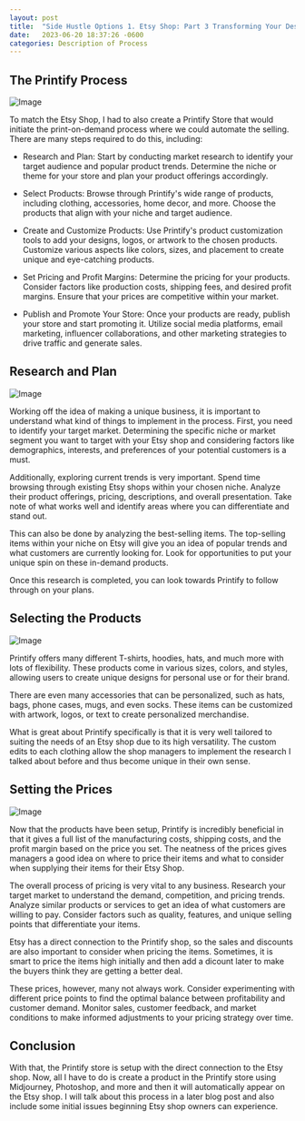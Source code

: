 ```yaml
---
layout: post
title:  "Side Hustle Options 1. Etsy Shop: Part 3 Transforming Your Designs into Profitable Products"
date:   2023-06-20 18:37:26 -0600
categories: Description of Process
---
```


## The Printify Process

![Image](https://res.cloudinary.com/dsdmfz9bs/image/upload/v1688003616/Printify_njbgy1.png)

To match the Etsy Shop, I had to also create a Printify Store that would initiate the print-on-demand process where we could automate the selling. There are many steps required to do this, including:

- Research and Plan: Start by conducting market research to identify your target audience and popular product trends. Determine the niche or theme for your store and plan your product offerings accordingly.

- Select Products: Browse through Printify's wide range of products, including clothing, accessories, home decor, and more. Choose the products that align with your niche and target audience.

- Create and Customize Products: Use Printify's product customization tools to add your designs, logos, or artwork to the chosen products. Customize various aspects like colors, sizes, and placement to create unique and eye-catching products.

- Set Pricing and Profit Margins: Determine the pricing for your products. Consider factors like production costs, shipping fees, and desired profit margins. Ensure that your prices are competitive within your market.

- Publish and Promote Your Store: Once your products are ready, publish your store and start promoting it. Utilize social media platforms, email marketing, influencer collaborations, and other marketing strategies to drive traffic and generate sales.

## Research and Plan

![Image](https://res.cloudinary.com/dsdmfz9bs/image/upload/v1688003700/How-to-create-a-UX-research-plan_Blog-hero_800x500_x2_FA_qr5a06.jpg)

Working off the idea of making a unique business, it is important to understand what kind of things to implement in the process. First, you need to identify your target market. Determining the specific niche or market segment you want to target with your Etsy shop and considering factors like demographics, interests, and preferences of your potential customers is a must.

Additionally, exploring current trends is very important. Spend time browsing through existing Etsy shops within your chosen niche. Analyze their product offerings, pricing, descriptions, and overall presentation. Take note of what works well and identify areas where you can differentiate and stand out.

This can also be done by analyzing the best-selling items. The top-selling items within your niche on Etsy will give you an idea of popular trends and what customers are currently looking for. Look for opportunities to put your unique spin on these in-demand products.

Once this research is completed, you can look towards Printify to follow through on your plans. 

## Selecting the Products

![Image](https://res.cloudinary.com/dsdmfz9bs/image/upload/v1688003745/clothing-istock-vectorikart-2021-0730_o8reke.jpg)

Printify offers many different T-shirts, hoodies, hats, and much more with lots of flexibility. These products come in various sizes, colors, and styles, allowing users to create unique designs for personal use or for their brand.

There are even many accessories that can be personalized, such as hats, bags, phone cases, mugs, and even socks. These items can be customized with artwork, logos, or text to create personalized merchandise.

What is great about Printify specifically is that it is very well tailored to suiting the needs of an Etsy shop due to its high versatility. The custom edits to each clothing allow the shop managers to implement the research I talked about before and thus become unique in their own sense.

## Setting the Prices

![Image](https://res.cloudinary.com/dsdmfz9bs/image/upload/v1688003773/13withinterest1-illo-articleLarge_y1z9lk.jpg)

Now that the products have been setup, Printify is incredibly beneficial in that it gives a full list of the manufacturing costs, shipping costs, and the profit margin based on the price you set. The neatness of the prices gives managers a good idea on where to price their items and what to consider when supplying their items for their Etsy Shop.

The overall process of pricing is very vital to any business. Research your target market to understand the demand, competition, and pricing trends. Analyze similar products or services to get an idea of what customers are willing to pay. Consider factors such as quality, features, and unique selling points that differentiate your items.

Etsy has a direct connection to the Printify shop, so the sales and discounts are also important to consider when pricing the items. Sometimes, it is smart to price the items high initially and then add a dicount later to make the buyers think they are getting a better deal.

These prices, however, many not always work. Consider experimenting with different price points to find the optimal balance between profitability and customer demand. Monitor sales, customer feedback, and market conditions to make informed adjustments to your pricing strategy over time.

## Conclusion

With that, the Printify store is setup with the direct connection to the Etsy shop. Now, all I have to do is create a product in the Printify store using Midjourney, Photoshop, and more and then it will automatically appear on the Etsy shop. I will talk about this process in a later blog post and also include some initial issues beginning Etsy shop owners can experience.
